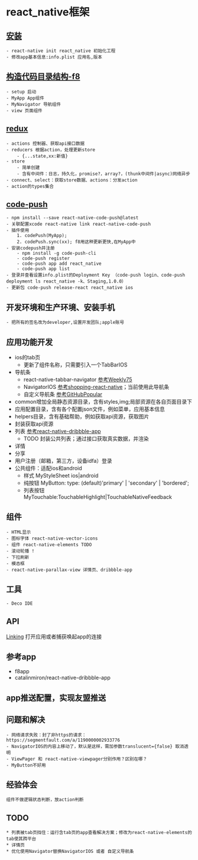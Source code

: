 # react_native框架

## [安装]()
    - react-native init react_native 初始化工程
    - 修改app基本信息:info.plist 应用名,版本

## [构造代码目录结构-f8](https://github.com/fbsamples/f8app)
    - setup 启动
    - MyApp App组件
    - MyNavigator 导航组件
    - view 页面组件

## [redux](http://cn.redux.js.org/docs/react-redux/quick-start.html)
    - actions 控制器、获取api接口数据
    - reducers 根据action，处理更新store
        - {...state,xx:新值}
    - store
        - 简单创建
        - 含有中间件：日志，持久化，promise?，array?，(thunk中间件|async)网络异步
    - connect、select：获取store数据、actions：分发action
    - action的types集合

## [code-push](https://github.com/Microsoft/react-native-code-push#ios-setup)
    - npm install --save react-native-code-push@latest
    - 关联配置xcode react-native link react-native-code-push
    - 插件使用 
        1. codePush(MyApp);
        2. codePush.sync(xx); f8用这种更新更快,在MyApp中
    - 安装codepush并注册
        - npm install -g code-push-cli
        - code-push register
        - code-push app add react_native
        - code-push app list 
    - 登录并查看设置info.plist的Deployment Key （code-push login、code-push deployment ls react_native -k、Staging,1.0.0）
    - 更新包 code-push release-react react_native ios

## 开发环境和生产环境、安装手机
    - 把所有的签名改为developer,设置开发团队;apple账号


## 应用功能开发

* ios的tab页
    - 更新了组件名称，只需要引入一个TabBarIOS
* 导航条
    - react-native-tabbar-navigator [参考Weekly75](https://github.com/fakefish/Weekly75/blob/master/app/common/WeeklyApp.js)
    - NavigatorIOS [参考shopping-react-native](https://github.com/bigsui/shopping-react-native)；当前使用此导航条
    - 自定义导航条 [参考GitHubPopular](https://github.com/crazycodeboy/GitHubPopular/tree/master/js/page)
* common增加全局静态资源目录，含有styles,img;局部资源在各自页面目录下
* 应用配置目录，含有各个配置json文件，例如菜单，应用基本信息
* helpers目录，含有基础帮助，例如获取api资源，获取图片
* 封装获取api资源
* 列表 [参考react-native-dribbble-app](https://github.com/catalinmiron/react-native-dribbble-app)
    - TODO 封装公共列表；通过接口获取真实数据，并渲染
* 详情
* 分享
* 用户注册（邮箱，第三方，设备idfa）登录
* 公共组件：适配ios和android
    - 样式 MyStyleSheet ios|android
    - 纯按钮 MyButton: type: (default)'primary' | 'secondary' | 'bordered';
    - 列表按钮 MyTouchable:TouchableHighlight|TouchableNativeFeedback

## 组件
    - HTML显示 
    - 图标字体 react-native-vector-icons
    - 组件 react-native-elements TODO 
    - 滚动轮播 !
    - 下拉刷新 
    - 模态框
    - react-native-parallax-view 详情页、dribbble-app
    
## 工具
    - Deco IDE

## API
[Linking](http://reactnative.cn/docs/0.36/linking.html) 打开应用或者捕获唤起app的连接

## 参考app
* f8app
* catalinmiron/react-native-dribbble-app

## app推送配置，实现友盟推送

## 问题和解决
    - 网络请求失败：封了非https的请求：https://segmentfault.com/a/1190000002933776
    - NavigatorIOS的内容上移动了，默认是这样，需加参数translucent={false} 取消透明
    - ViewPager 和 react-native-viewpager分别作用？区别在哪？
    - MyButton不好用

## 经验体会
    组件不做逻辑状态判断，放action判断

## TODO
    * 列表被tab页挡住：运行含tab页的app查看解决方案；修改为react-native-elements的tab使其跨平台
    * 详情页 
    * 优化使用Navigator替换NavigatorIOS 或者 自定义导航条
